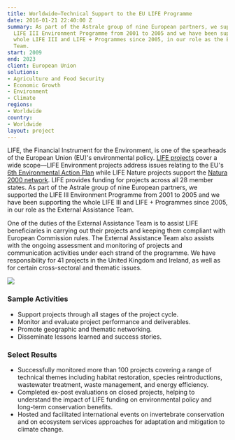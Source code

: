 ```yaml
---
title: Worldwide—Technical Support to the EU LIFE Programme
date: 2016-01-21 22:40:00 Z
summary: As part of the Astrale group of nine European partners, we supported the
  LIFE III Environment Programme from 2001 to 2005 and we have been supporting the
  whole LIFE III and LIFE + Programmes since 2005, in our role as the External Assistance
  Team.
start: 2009
end: 2023
client: European Union
solutions:
- Agriculture and Food Security
- Economic Growth
- Environment
- Climate
regions:
- Worldwide
country:
- Worldwide
layout: project
---
```


LIFE, the Financial Instrument for the Environment, is one of the spearheads of the European Union (EU)'s environmental policy. [LIFE projects][1] cover a wide scope—LIFE Environment projects address issues relating to the EU's [6th Environmental Action Plan][2] while LIFE Nature projects support the [Natura 2000 network][3]. LIFE provides funding for projects across all 28 member states. As part of the Astrale group of nine European partners, we supported the LIFE III Environment Programme from 2001 to 2005 and we have been supporting the whole LIFE III and LIFE + Programmes since 2005, in our role as the External Assistance Team.

One of the duties of the External Assistance Team is to assist LIFE beneficiaries in carrying out their projects and keeping them compliant with European Commission rules. The External Assistance Team also assists with the ongoing assessment and monitoring of projects and communication activities under each strand of the programme. We have responsibility for 41 projects in the United Kingdom and Ireland, as well as for certain cross-sectoral and thematic issues.

![][4]

### Sample Activities

* Support projects through all stages of the project cycle.
* Monitor and evaluate project performance and deliverables.
* Promote geographic and thematic networking.
* Disseminate lessons learned and success stories.

### Select Results

* Successfully monitored more than 100 projects covering a range of technical themes including habitat restoration, species reintroductions, wastewater treatment, waste management, and energy efficiency.
* Completed ex-post evaluations on closed projects, helping to understand the impact of LIFE funding on environmental policy and long-term conservation benefits.
* Hosted and facilitated international events on invertebrate conservation and on ecosystem services approaches for adaptation and mitigation to climate change.

[1]: http://ec.europa.eu/environment/life/
[2]: http://ec.europa.eu/environment/newprg/
[3]: http://ec.europa.eu/environment/nature/natura2000/index_en.htm
[4]: https://assetify-dai.com/projects/Life.jpg